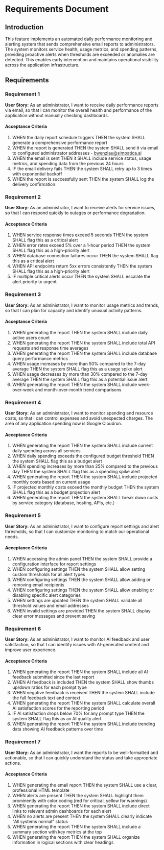 # Requirements Document

## Introduction

This feature implements an automated daily performance monitoring and alerting system that sends comprehensive email reports to administrators. The system monitors service health, usage metrics, and spending patterns, providing proactive alerts when thresholds are exceeded or anomalies are detected. This enables early intervention and maintains operational visibility across the application infrastructure.

## Requirements

### Requirement 1

**User Story:** As an administrator, I want to receive daily performance reports via email, so that I can monitor the overall health and performance of the application without manually checking dashboards.

#### Acceptance Criteria

1. WHEN the daily report schedule triggers THEN the system SHALL generate a comprehensive performance report
2. WHEN the report is generated THEN the system SHALL send it via email to configured administrator addresses - bwenzlau@simpatica.ai
3. WHEN the email is sent THEN it SHALL include service status, usage metrics, and spending data from the previous 24 hours
4. IF the email delivery fails THEN the system SHALL retry up to 3 times with exponential backoff
5. WHEN the report is successfully sent THEN the system SHALL log the delivery confirmation

### Requirement 2

**User Story:** As an administrator, I want to receive alerts for service issues, so that I can respond quickly to outages or performance degradation.

#### Acceptance Criteria

1. WHEN service response times exceed 5 seconds THEN the system SHALL flag this as a critical alert
2. WHEN error rates exceed 5% over a 1-hour period THEN the system SHALL flag this as a high-priority alert
3. WHEN database connection failures occur THEN the system SHALL flag this as a critical alert
4. WHEN API endpoints return 5xx errors consistently THEN the system SHALL flag this as a high-priority alert
5. IF multiple critical alerts occur THEN the system SHALL escalate the alert priority to urgent

### Requirement 3

**User Story:** As an administrator, I want to monitor usage metrics and trends, so that I can plan for capacity and identify unusual activity patterns.

#### Acceptance Criteria

1. WHEN generating the report THEN the system SHALL include daily active users count
2. WHEN generating the report THEN the system SHALL include total API requests and response time averages
3. WHEN generating the report THEN the system SHALL include database query performance metrics
4. WHEN usage increases by more than 50% compared to the 7-day average THEN the system SHALL flag this as a usage spike alert
5. WHEN usage decreases by more than 30% compared to the 7-day average THEN the system SHALL flag this as a potential issue alert
6. WHEN generating the report THEN the system SHALL include week-over-week and month-over-month trend comparisons

### Requirement 4

**User Story:** As an administrator, I want to monitor spending and resource costs, so that I can control expenses and avoid unexpected charges. The area of any application spending now is Google Cloudrun.  

#### Acceptance Criteria

1. WHEN generating the report THEN the system SHALL include current daily spending across all services
2. WHEN daily spending exceeds the configured budget threshold THEN the system SHALL flag this as a budget alert
3. WHEN spending increases by more than 25% compared to the previous day THEN the system SHALL flag this as a spending spike alert
4. WHEN generating the report THEN the system SHALL include projected monthly costs based on current usage
5. IF projected monthly costs exceed the monthly budget THEN the system SHALL flag this as a budget projection alert
6. WHEN generating the report THEN the system SHALL break down costs by service category (database, hosting, APIs, etc.)

### Requirement 5

**User Story:** As an administrator, I want to configure report settings and alert thresholds, so that I can customize monitoring to match our operational needs.

#### Acceptance Criteria

1. WHEN accessing the admin panel THEN the system SHALL provide a configuration interface for report settings
2. WHEN configuring settings THEN the system SHALL allow setting custom thresholds for all alert types
3. WHEN configuring settings THEN the system SHALL allow adding or removing email recipients
4. WHEN configuring settings THEN the system SHALL allow enabling or disabling specific alert categories
5. WHEN settings are updated THEN the system SHALL validate all threshold values and email addresses
6. WHEN invalid settings are provided THEN the system SHALL display clear error messages and prevent saving

### Requirement 6

**User Story:** As an administrator, I want to monitor AI feedback and user satisfaction, so that I can identify issues with AI-generated content and improve user experience.

#### Acceptance Criteria

1. WHEN generating the report THEN the system SHALL include all AI feedback submitted since the last report
2. WHEN AI feedback is included THEN the system SHALL show thumbs up/down ratios for each prompt type
3. WHEN negative feedback is received THEN the system SHALL include the full feedback text and context
4. WHEN generating the report THEN the system SHALL calculate overall AI satisfaction scores for the reporting period
5. IF AI satisfaction drops below 70% for any prompt type THEN the system SHALL flag this as an AI quality alert
6. WHEN generating the report THEN the system SHALL include trending data showing AI feedback patterns over time

### Requirement 7

**User Story:** As an administrator, I want the reports to be well-formatted and actionable, so that I can quickly understand the status and take appropriate actions.

#### Acceptance Criteria

1. WHEN generating the email report THEN the system SHALL use a clear, professional HTML template
2. WHEN alerts are present THEN the system SHALL highlight them prominently with color coding (red for critical, yellow for warnings)
3. WHEN generating the report THEN the system SHALL include direct links to relevant admin dashboards for each alert
4. WHEN no alerts are present THEN the system SHALL clearly indicate "All systems normal" status
5. WHEN generating the report THEN the system SHALL include a summary section with key metrics at the top
6. WHEN generating the report THEN the system SHALL organize information in logical sections with clear headings